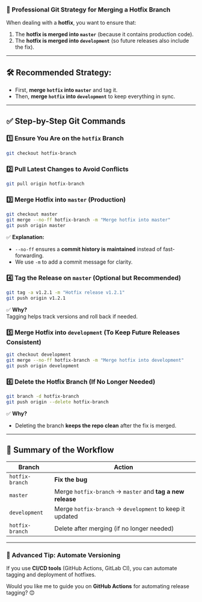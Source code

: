 ### **🚀 Professional Git Strategy for Merging a Hotfix Branch**  
When dealing with a **hotfix**, you want to ensure that:  
1. The **hotfix is merged into `master`** (because it contains production code).  
2. The **hotfix is merged into `development`** (so future releases also include the fix).  

---

## **🛠 Recommended Strategy:**
- First, **merge `hotfix` into `master`** and tag it.  
- Then, **merge `hotfix` into `development`** to keep everything in sync.  

---

## **✅ Step-by-Step Git Commands**
### **1️⃣ Ensure You Are on the `hotfix` Branch**
```bash
git checkout hotfix-branch
```

### **2️⃣ Pull Latest Changes to Avoid Conflicts**
```bash
git pull origin hotfix-branch
```

### **3️⃣ Merge Hotfix into `master` (Production)**
```bash
git checkout master
git merge --no-ff hotfix-branch -m "Merge hotfix into master"
git push origin master
```
✅ **Explanation:**  
- `--no-ff` ensures a **commit history is maintained** instead of fast-forwarding.  
- We use `-m` to add a commit message for clarity.  

### **4️⃣ Tag the Release on `master` (Optional but Recommended)**
```bash
git tag -a v1.2.1 -m "Hotfix release v1.2.1"
git push origin v1.2.1
```
✅ **Why?**  
Tagging helps track versions and roll back if needed.  

### **5️⃣ Merge Hotfix into `development` (To Keep Future Releases Consistent)**
```bash
git checkout development
git merge --no-ff hotfix-branch -m "Merge hotfix into development"
git push origin development
```

### **6️⃣ Delete the Hotfix Branch (If No Longer Needed)**
```bash
git branch -d hotfix-branch
git push origin --delete hotfix-branch
```
✅ **Why?**  
- Deleting the branch **keeps the repo clean** after the fix is merged.  

---

## **📌 Summary of the Workflow**
| Branch | Action |
|--------|--------|
| `hotfix-branch` | **Fix the bug** |
| `master` | Merge `hotfix-branch` → `master` and **tag a new release** |
| `development` | Merge `hotfix-branch` → `development` to keep it updated |
| `hotfix-branch` | Delete after merging (if no longer needed) |

---

### **🚀 Advanced Tip: Automate Versioning**
If you use **CI/CD tools** (GitHub Actions, GitLab CI), you can automate tagging and deployment of hotfixes.  

Would you like me to guide you on **GitHub Actions** for automating release tagging? 😊